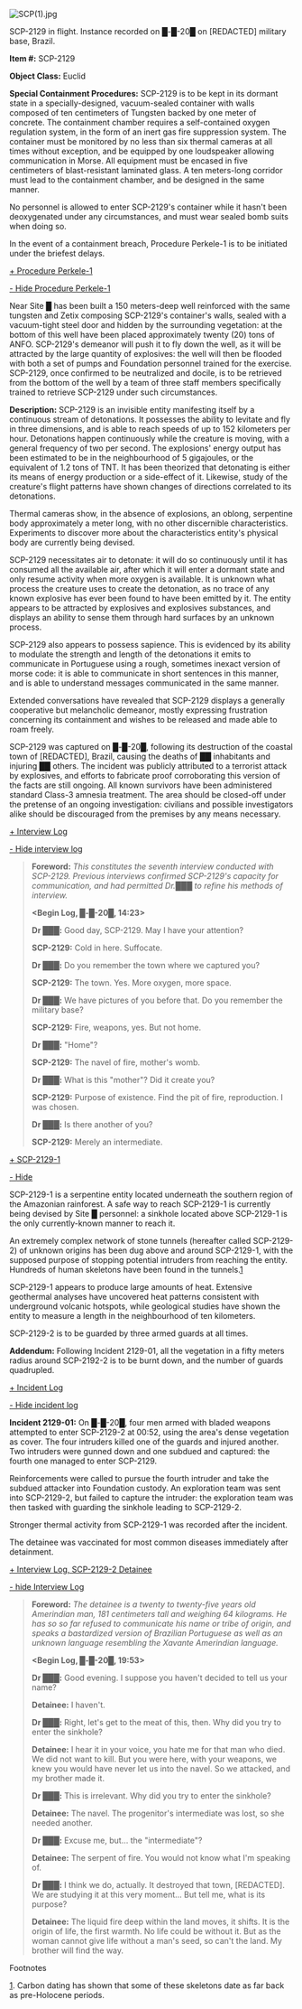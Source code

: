 ![SCP(1).jpg](http://scp-wiki.wdfiles.com/local--files/scp-2129/SCP(1).jpg)

SCP-2129 in flight. Instance recorded on █-█-20█ on \[REDACTED\] military base, Brazil.

**Item #:** SCP-2129

**Object Class:** Euclid

**Special Containment Procedures:** SCP-2129 is to be kept in its dormant state in a specially-designed, vacuum-sealed container with walls composed of ten centimeters of Tungsten backed by one meter of concrete. The containment chamber requires a self-contained oxygen regulation system, in the form of an inert gas fire suppression system. The container must be monitored by no less than six thermal cameras at all times without exception, and be equipped by one loudspeaker allowing communication in Morse. All equipment must be encased in five centimeters of blast-resistant laminated glass. A ten meters-long corridor must lead to the containment chamber, and be designed in the same manner.

No personnel is allowed to enter SCP-2129's container while it hasn't been deoxygenated under any circumstances, and must wear sealed bomb suits when doing so.

In the event of a containment breach, Procedure Perkele-1 is to be initiated under the briefest delays.

[+ Procedure Perkele-1](javascript:;)

[\- Hide Procedure Perkele-1](javascript:;)

Near Site █ has been built a 150 meters-deep well reinforced with the same tungsten and Zetix composing SCP-2129's container's walls, sealed with a vacuum-tight steel door and hidden by the surrounding vegetation: at the bottom of this well have been placed approximately twenty (20) tons of ANFO. SCP-2129's demeanor will push it to fly down the well, as it will be attracted by the large quantity of explosives: the well will then be flooded with both a set of pumps and Foundation personnel trained for the exercise. SCP-2129, once confirmed to be neutralized and docile, is to be retrieved from the bottom of the well by a team of three staff members specifically trained to retrieve SCP-2129 under such circumstances.

**Description:** SCP-2129 is an invisible entity manifesting itself by a continuous stream of detonations. It possesses the ability to levitate and fly in three dimensions, and is able to reach speeds of up to 152 kilometers per hour. Detonations happen continuously while the creature is moving, with a general frequency of two per second. The explosions' energy output has been estimated to be in the neighbourhood of 5 gigajoules, or the equivalent of 1.2 tons of TNT. It has been theorized that detonating is either its means of energy production or a side-effect of it. Likewise, study of the creature's flight patterns have shown changes of directions correlated to its detonations.

Thermal cameras show, in the absence of explosions, an oblong, serpentine body approximately a meter long, with no other discernible characteristics. Experiments to discover more about the characteristics entity's physical body are currently being devised.

SCP-2129 necessitates air to detonate: it will do so continuously until it has consumed all the available air, after which it will enter a dormant state and only resume activity when more oxygen is available. It is unknown what process the creature uses to create the detonation, as no trace of any known explosive has ever been found to have been emitted by it. The entity appears to be attracted by explosives and explosives substances, and displays an ability to sense them through hard surfaces by an unknown process.

SCP-2129 also appears to possess sapience. This is evidenced by its ability to modulate the strength and length of the detonations it emits to communicate in Portuguese using a rough, sometimes inexact version of morse code: it is able to communicate in short sentences in this manner, and is able to understand messages communicated in the same manner.

Extended conversations have revealed that SCP-2129 displays a generally cooperative but melancholic demeanor, mostly expressing frustration concerning its containment and wishes to be released and made able to roam freely.

SCP-2129 was captured on █-█-20█, following its destruction of the coastal town of \[REDACTED\], Brazil, causing the deaths of ██ inhabitants and injuring ██ others. The incident was publicly attributed to a terrorist attack by explosives, and efforts to fabricate proof corroborating this version of the facts are still ongoing. All known survivors have been administered standard Class-3 amnesia treatment. The area should be closed-off under the pretense of an ongoing investigation: civilians and possible investigators alike should be discouraged from the premises by any means necessary.

[+ Interview Log](javascript:;)

[\- Hide interview log](javascript:;)

> **Foreword:** _This constitutes the seventh interview conducted with SCP-2129. Previous interviews confirmed SCP-2129's capacity for communication, and had permitted Dr.███ to refine his methods of interview._
> 
> **<Begin Log, █-█-20█, 14:23>**
> 
> **Dr ███:** Good day, SCP-2129. May I have your attention?
> 
> **SCP-2129:** Cold in here. Suffocate.
> 
> **Dr ███:** Do you remember the town where we captured you?
> 
> **SCP-2129:** The town. Yes. More oxygen, more space.
> 
> **Dr ███:** We have pictures of you before that. Do you remember the military base?
> 
> **SCP-2129:** Fire, weapons, yes. But not home.
> 
> **Dr ███:** "Home"?
> 
> **SCP-2129:** The navel of fire, mother's womb.
> 
> **Dr ███:** What is this "mother"? Did it create you?
> 
> **SCP-2129:** Purpose of existence. Find the pit of fire, reproduction. I was chosen.
> 
> **Dr ███:** Is there another of you?
> 
> **SCP-2129:** Merely an intermediate.

**<End Log>**

[+ SCP-2129-1](javascript:;)

[\- Hide](javascript:;) 

SCP-2129-1 is a serpentine entity located underneath the southern region of the Amazonian rainforest. A safe way to reach SCP-2129-1 is currently being devised by Site █ personnel: a sinkhole located above SCP-2129-1 is the only currently-known manner to reach it.

An extremely complex network of stone tunnels (hereafter called SCP-2129-2) of unknown origins has been dug above and around SCP-2129-1, with the supposed purpose of stopping potential intruders from reaching the entity. Hundreds of human skeletons have been found in the tunnels.[1](javascript:;)

SCP-2129-1 appears to produce large amounts of heat. Extensive geothermal analyses have uncovered heat patterns consistent with underground volcanic hotspots, while geological studies have shown the entity to measure a length in the neighbourhood of ten kilometers.

SCP-2129-2 is to be guarded by three armed guards at all times.

**Addendum:** Following Incident 2129-01, all the vegetation in a fifty meters radius around SCP-2192-2 is to be burnt down, and the number of guards quadrupled.

[+ Incident Log](javascript:;)

[\- Hide incident log](javascript:;)

**Incident 2129-01:** On █-█-20█, four men armed with bladed weapons attempted to enter SCP-2129-2 at 00:52, using the area's dense vegetation as cover. The four intruders killed one of the guards and injured another. Two intruders were gunned down and one subdued and captured: the fourth one managed to enter SCP-2129.

Reinforcements were called to pursue the fourth intruder and take the subdued attacker into Foundation custody. An exploration team was sent into SCP-2129-2, but failed to capture the intruder: the exploration team was then tasked with guarding the sinkhole leading to SCP-2129-2.

Stronger thermal activity from SCP-2129-1 was recorded after the incident.

The detainee was vaccinated for most common diseases immediately after detainment.

[+ Interview Log, SCP-2129-2 Detainee](javascript:;)

[\- hide Interview Log](javascript:;)

> **Foreword:** _The detainee is a twenty to twenty-five years old Amerindian man, 181 centimeters tall and weighing 64 kilograms. He has so so far refused to communicate his name or tribe of origin, and speaks a bastardized version of Brazilian Portuguese as well as an unknown language resembling the Xavante Amerindian language._
> 
> **<Begin Log, █-█-20█, 19:53>**
> 
> **Dr ███:** Good evening. I suppose you haven't decided to tell us your name?
> 
> **Detainee:** I haven't.
> 
> **Dr ███:** Right, let's get to the meat of this, then. Why did you try to enter the sinkhole?
> 
> **Detainee:** I hear it in your voice, you hate me for that man who died. We did not want to kill. But you were here, with your weapons, we knew you would have never let us into the navel. So we attacked, and my brother made it.
> 
> **Dr ███:** This is irrelevant. Why did you try to enter the sinkhole?
> 
> **Detainee:** The navel. The progenitor's intermediate was lost, so she needed another.
> 
> **Dr ███:** Excuse me, but… the "intermediate"?
> 
> **Detainee:** The serpent of fire. You would not know what I'm speaking of.
> 
> **Dr ███:** I think we do, actually. It destroyed that town, \[REDACTED\]. We are studying it at this very moment… But tell me, what is its purpose?
> 
> **Detainee:** The liquid fire deep within the land moves, it shifts. It is the origin of life, the first warmth. No life could be without it. But as the woman cannot give life without a man's seed, so can't the land. My brother will find the way.

**<End Log>**

Footnotes

[1](javascript:;). Carbon dating has shown that some of these skeletons date as far back as pre-Holocene periods.
